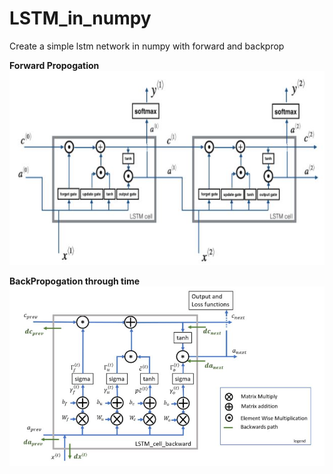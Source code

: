 # LSTM_in_numpy
Create a simple lstm network in numpy with forward and backprop

**Forward Propogation**
![alt text](lstm.jpg)

**BackPropogation through time**
![alt text](lstm_back.jpg)



